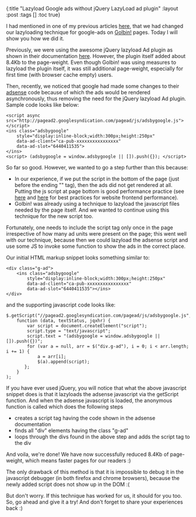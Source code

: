 {:title "Lazyload Google ads without jQuery LazyLoad ad plugin"
 :layout :post
 :tags  []
 :toc true}

I had mentioned in one of my previous articles [here](http://www.golb.in/more-exciting-new-features-for-golbin-25.html), that we had changed our lazyloading technique for google-ads on [Golbin!](http://www.golb.in/) pages. Today I will show you how we did it.

Previously, we were using the awesome jQuery lazyload Ad plugin as shown in their documentation [here](http://jqueryad.web2ajax.fr/). However, the plugin itself added about 8.4Kb to the page-weight. Even though Golbin! was using measures to lazyload the plugin itself, it was still additional page-weight, especially for first time (with browser cache empty) users.

Then, recently, we noticed that google had made some changes to their [adsense](https://support.google.com/adsense/answer/3221666) code because of which the ads would be rendered asynchronously, thus removing the need for the jQuery lazyload Ad plugin. Sample code looks like below:

```
<script async src="http://pagead2.googlesyndication.com/pagead/js/adsbygoogle.js"></script>
<ins class="adsbygoogle"
    style="display:inline-block;width:300px;height:250px"
    data-ad-client="ca-pub-xxxxxxxxxxxxxxxx"
    data-ad-slot="6440411535">
</ins>
<script> (adsbygoogle = window.adsbygoogle || []).push({}); </script>
```

So far so good. However, we wanted to go a step further than this because:

* In our experience, if we put the script in the bottom of the page (just before the ending "" tag), then the ads did not get rendered at all. Putting the js script at page bottom is good performance practice (see [here](http://developer.yahoo.com/performance/rules.html) and [here](https://developers.google.com/speed/docs/insights/rules) for best practices for website frontend performance).
* Golbin! was already using a technique to lazyload the javascript files needed by the page itself. And we wanted to continue using this technique for the new script too.

Fortunately, one needs to include the script tag only once in the page irrespective of how many ad units were present on the page; this went well with our technique, because then we could lazyload the adsense script and use some JS to invoke some function to show the ads in the correct place.

Our initial HTML markup snippet looks something similar to:

```
<div class="g-ad">
    <ins class="adsbygoogle"
        style="display:inline-block;width:300px;height:250px"
        data-ad-client="ca-pub-xxxxxxxxxxxxxxxx"
        data-ad-slot="6440411535"></ins>
</div>
```

and the supporting javascript code looks like:

```
$.getScript("//pagead2.googlesyndication.com/pagead/js/adsbygoogle.js",
    function (data, textStatus, jqxhr) {
        var script = document.createElement("script");
        script.type = "text/javascript";
        script.text = "(adsbygoogle = window.adsbygoogle || []).push({})";
        for (var a = null, arr = $("div.g-ad"), i = 0; i < arr.length; i += 1) {
            a = arr[i];
            $(a).append(script);
       };
    }
);
```

If you have ever used jQuery, you will notice that what the above javascript snippet does is that it lazyloads the adsense javascript via the getScript function. And when the adsense javascript is loaded, the anonymous function is called which does the following steps

* creates a script tag having the code shown in the adsense documentation
* finds all "div" elements having the class "g-ad"
* loops through the divs found in the above step and adds the script tag to the div

And voila, we're done! We have now successfully reduced 8.4Kb of page-weight, which means faster pages for our readers :)

The only drawback of this method is that it is impossible to debug it in the javascript debugger (in both firefox and chrome browsers), because the newly added script does not show up in the DOM :(

But don't worry. If this technique has worked for us, it should for you too. So, go ahead and give it a try! And don't forget to share your experiences back :)
